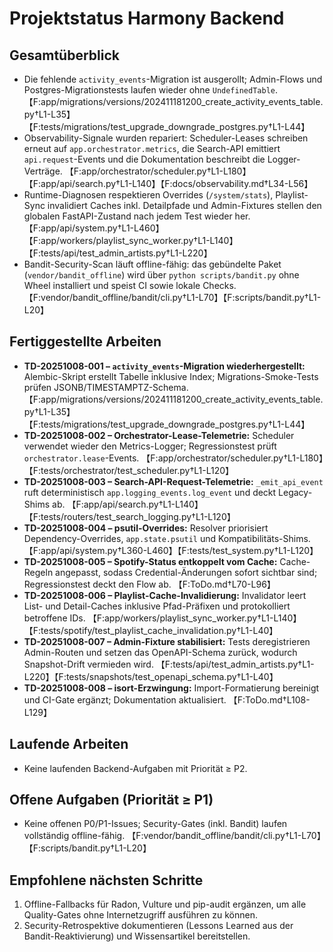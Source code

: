 # Projektstatus Harmony Backend

## Gesamtüberblick
- Die fehlende `activity_events`-Migration ist ausgerollt; Admin-Flows und Postgres-Migrationstests laufen wieder ohne `UndefinedTable`. 【F:app/migrations/versions/202411181200_create_activity_events_table.py†L1-L35】【F:tests/migrations/test_upgrade_downgrade_postgres.py†L1-L44】
- Observability-Signale wurden repariert: Scheduler-Leases schreiben erneut auf `app.orchestrator.metrics`, die Search-API emittiert `api.request`-Events und die Dokumentation beschreibt die Logger-Verträge. 【F:app/orchestrator/scheduler.py†L1-L180】【F:app/api/search.py†L1-L140】【F:docs/observability.md†L34-L56】
- Runtime-Diagnosen respektieren Overrides (`/system/stats`), Playlist-Sync invalidiert Caches inkl. Detailpfade und Admin-Fixtures stellen den globalen FastAPI-Zustand nach jedem Test wieder her. 【F:app/api/system.py†L1-L460】【F:app/workers/playlist_sync_worker.py†L1-L140】【F:tests/api/test_admin_artists.py†L1-L220】
- Bandit-Security-Scan läuft offline-fähig: das gebündelte Paket (`vendor/bandit_offline`) wird über `python scripts/bandit.py` ohne Wheel installiert und speist CI sowie lokale Checks. 【F:vendor/bandit_offline/bandit/cli.py†L1-L70】【F:scripts/bandit.py†L1-L20】

## Fertiggestellte Arbeiten
- **TD-20251008-001 – `activity_events`-Migration wiederhergestellt:** Alembic-Skript erstellt Tabelle inklusive Index; Migrations-Smoke-Tests prüfen JSONB/TIMESTAMPTZ-Schema. 【F:app/migrations/versions/202411181200_create_activity_events_table.py†L1-L35】【F:tests/migrations/test_upgrade_downgrade_postgres.py†L1-L44】
- **TD-20251008-002 – Orchestrator-Lease-Telemetrie:** Scheduler verwendet wieder den Metrics-Logger; Regressionstest prüft `orchestrator.lease`-Events. 【F:app/orchestrator/scheduler.py†L1-L180】【F:tests/orchestrator/test_scheduler.py†L1-L120】
- **TD-20251008-003 – Search-API-Request-Telemetrie:** `_emit_api_event` ruft deterministisch `app.logging_events.log_event` und deckt Legacy-Shims ab. 【F:app/api/search.py†L1-L140】【F:tests/routers/test_search_logging.py†L1-L120】
- **TD-20251008-004 – psutil-Overrides:** Resolver priorisiert Dependency-Overrides, `app.state.psutil` und Kompatibilitäts-Shims. 【F:app/api/system.py†L360-L460】【F:tests/test_system.py†L1-L120】
- **TD-20251008-005 – Spotify-Status entkoppelt vom Cache:** Cache-Regeln angepasst, sodass Credential-Änderungen sofort sichtbar sind; Regressionstest deckt den Flow ab. 【F:ToDo.md†L70-L96】
- **TD-20251008-006 – Playlist-Cache-Invalidierung:** Invalidator leert List- und Detail-Caches inklusive Pfad-Präfixen und protokolliert betroffene IDs. 【F:app/workers/playlist_sync_worker.py†L1-L140】【F:tests/spotify/test_playlist_cache_invalidation.py†L1-L40】
- **TD-20251008-007 – Admin-Fixture stabilisiert:** Tests deregistrieren Admin-Routen und setzen das OpenAPI-Schema zurück, wodurch Snapshot-Drift vermieden wird. 【F:tests/api/test_admin_artists.py†L1-L220】【F:tests/snapshots/test_openapi_schema.py†L1-L40】
- **TD-20251008-008 – isort-Erzwingung:** Import-Formatierung bereinigt und CI-Gate ergänzt; Dokumentation aktualisiert. 【F:ToDo.md†L108-L129】

## Laufende Arbeiten
- Keine laufenden Backend-Aufgaben mit Priorität ≥ P2.

## Offene Aufgaben (Priorität ≥ P1)
- Keine offenen P0/P1-Issues; Security-Gates (inkl. Bandit) laufen vollständig offline-fähig. 【F:vendor/bandit_offline/bandit/cli.py†L1-L70】【F:scripts/bandit.py†L1-L20】

## Empfohlene nächsten Schritte
1. Offline-Fallbacks für Radon, Vulture und pip-audit ergänzen, um alle Quality-Gates ohne Internetzugriff ausführen zu können.
2. Security-Retrospektive dokumentieren (Lessons Learned aus der Bandit-Reaktivierung) und Wissensartikel bereitstellen.
